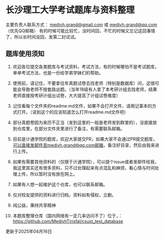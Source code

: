# 长沙理工大学考试题库与资料整理

主要负责人联系方式： medivh.grand@gmail.com 或 medivh.grand@qq.com（优先QQ邮箱）
有的时候可能比较忙，没时间回，不忙的时候又忘记这回事情了，所以长时间没回，发第二封试试。

## 题库使用须知
1. 欢迎各位提交各类题库与考试资料，考试方法，有的时候哪怕不是考试题库，单单考试方法，也是一份给学弟学妹们的帮助。

2. 使用前，请记住，不要拿往年真题试卷去找老师（特别是数据库）问，这很可能会导致老师不按套路出题。（当年18级有人拿了本考研计组去找老师，结果老师直接按考研计组出试卷，大大提高了计组试卷难度）

3. 记住看每个文件夹的readme.md文件，如果不会打开文件，请用记事本的方式打开。（读到这个的应该知道怎么打开readme.md文件吧）

4. 部分真题卷因为来历不正当（发到这里的一般是老师发到群里的），没直接放到仓库里，在部分文件夹里进行了备注，有需要联系邮箱。

5. 目前是计通学院的题库，欢迎大家提交PR，如果大家不会通过PR提交题库，可以直接发邮件至medivh.grand@qq.com邮箱，备注好目录，然后由我来进行上传。

6. 如果有需要其他资料的（仅限于计通学院），可以提个issue或者发邮件给我，我这里其实还有很多资料，只不过处理起来有点混乱和麻烦，看心情与时间处理上传，所以暂时没有放在网上。

7. 如果有人想一起维护这个仓库，也可以联系邮箱。

8. 仅对校友提供的资料进行归档，资料如有侵权，立删。

9. 纯公益，秉持共享精神

10. 本题库整理仓库（国内网络有一定几率访问不了）位于，：https://github.com/MedivhTirisfal/csust_test_database


更新于2025年04月16日
